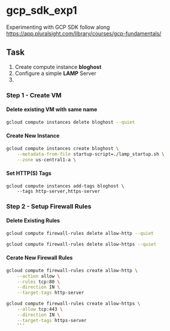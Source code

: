 # gcp_sdk_exp1
Experimenting with GCP SDK follow along https://app.pluralsight.com/library/courses/gcp-fundamentals/ 

## Task
1. Create compute instance **bloghost**
1. Configure a simple **LAMP** Server
1. 

### Step 1 - Create VM
#### Delete existing VM with same name

```bash
gcloud compute instances delete bloghost --quiet
```

#### Create New Instance 

```bash
gcloud compute instances create bloghost \
    --metadata-from-file startup-script=./lamp_startup.sh \
    --zone us-central1-a \
```

#### Set  HTTP(S) Tags

```
gcloud compute instances add-tags bloghost \
    --tags http-server,https-server
```

### Step 2 - Setup Firewall Rules
#### Delete Existing Rules 

```bash
gcloud compute firewall-rules delete allow-http --quiet
```

```bash
gcloud compute firewall-rules delete allow-https --quiet
```

#### Cerate New Firewall Rules 

```bash
gcloud compute firewall-rules create allow-http \
    --action allow \
    --rules tcp:80 \
    --direction IN \
    --target-tags http-server
```

```bash
gcloud compute firewall-rules create allow-https \
    --allow tcp:443 \
    --direction IN \
    --target-tags https-server
    ```    